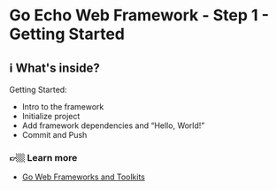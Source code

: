 # Go Echo Web Framework - Step 1 - Getting Started

## ℹ️ What's inside?

Getting Started:

- Intro to the framework
- Initialize project
- Add framework dependencies and “Hello, World!”
- Commit and Push

### 👉🏼 Learn more 

- [Go Web Frameworks and Toolkits](https://www.codervlogger.com/go-web-frameworks-and-toolkits/)

